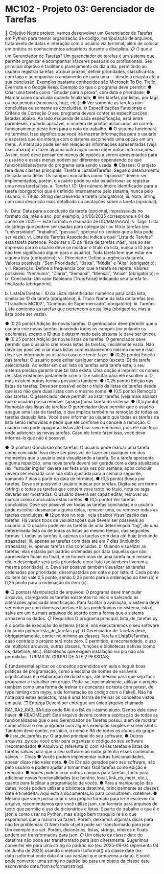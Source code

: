 # MC102 - Projeto 03: Gerenciador de Tarefas

📌 Objetivo
Neste projeto, vamos desenvolver um Gerenciador de Tarefas em Python para treinar
organização de código, manipulação de arquivos, tratamento de datas e interação com o
usuário via terminal, além de colocar em prática os conhecimentos adquiridos durante a
disciplina.
📋 O que é um Gerenciador de Tarefas?
Um gerenciador de tarefas é um sistema que permite organizar e acompanhar afazeres
pessoais ou profissionais. Seu principal objetivo é facilitar o planejamento do dia a dia,
permitindo ao usuário registrar tarefas, atribuir prazos, definir prioridades, classificá-las com
tags e acompanhar o andamento de cada uma — desde a criação até a sua conclusão.
Exemplos bastante conhecidos são Microsoft To Do, Trello, Evernote e o Google Keep.
Exemplo do que o programa deve permitir:
● Criar uma tarefa como “Estudar para a prova”, com data e prioridade;
● Marcar como concluída quando finalizada;
● Ver tarefas por listas, por tags ou por período (semanais, hoje, etc.);
● Ver somente as tarefas não concluídas ou somente as concluídas.
⚙️ Especificações Funcionais e Critério de Correção
O seu programa deverá conter as especificações listadas abaixo. Ao lado esquerdo de cada
especificação, está entre parênteses, quando aplicável, o número de pontos associados ao
correto funcionamento deste item para a nota do trabalho.
● O sistema funcionará no terminal. Isso significa que você irá mostrar informações
para o usuário e esperará que ele interaja com o sistema escolhendo uma opção em
um menu. A interação pode ser em relação às informações apresentadas (veja mais
abaixo) ou fazer alguma outra ação como obter outras informações. Assim, você
deve pensar em menus de opções a serem apresentados para o usuário e esses
menus podem ser diferentes dependendo de que funcionalidade/parte do programa
está sendo usada.
● Classes: O projeto terá duas classes principais: Tarefa e ListaDeTarefas. Segue o
detalhamento de cada uma delas. Os campos marcados como “opcional” devem ser
implementados, porém, o usuário pode ou não os adicionar ao registrar uma nova
tarefa/lista.
a. Tarefa
i. ID: Um número inteiro identificador para a tarefa (obrigatório) que é
definido internamente pelo sistema, nunca pelo usuário;
ii. Título: String descrevendo a tarefa (obrigatório);
iii. Nota: String com uma descrição mais detalhada ou anotações sobre
a tarefa (opcional);

iv. Data: Data para a conclusão da tarefa (opcional, impressa/lida no
formato dia, mês e ano, por exemplo, 04/06/2025 corresponde a 04
de Junho de 2025 — este formato é chamado de DD/MM/AAAA);
v. Tags: Lista de strings que podem ser usadas para categorizar ou
filtrar tarefas (ex: “universidade”, “trabalho”, “pessoal”, opcional no
sentido que a lista pode ser vazia);
vi. Lista de Tarefas Associada: indica a qual “Lista de Tarefas” esta
tarefa pertence. Pode ser o ID da “lista de tarefas mãe”, mas ao ser
impresso para o usuário deve se mostrar o título da lista, nunca o ID
(que não tem significado algum para o usuário). Toda tarefa tem que
estar em alguma lista (obrigatório);
vii. Prioridade: Define a urgência da tarefa. Valores possíveis: “Sem
Prioridade”, “Baixa”, “Média” e “Alta” (obrigatório);
viii. Repetição: Define a frequência com que a tarefa se repete. Valores
possíveis: “Nenhuma”, “Diária”, “Semanal”, “Mensal”, “Anual”
(obrigatório); e
ix. Concluída: Um valor Booleano (True/False) indicando se a tarefa foi
finalizada (obrigatório).

b. ListaDeTarefas
i. ID da Lista: Identificador numérico para cada lista, similar ao ID da
tarefa (obrigatório);
ii. Título: Nome da lista de tarefas (ex: “Trabalhos MC102”, “Compras
de Supermercado”, obrigatório);
iii. Tarefas: Lista contendo as tarefas que pertencem a esta lista
(obrigatório, mas a lista pode ser vazia).

● (0,25 ponto) Adição de novas tarefas: O gerenciador deve permitir que o usuário
crie novas tarefas, inserindo todos os campos (ou pulando os opcionais), exceto o ID
que é determinado pelo sistema (e deve ser único).
● (0,25 ponto) Adição de novas listas de tarefas: O gerenciador deve permitir que o
usuário crie novas listas de tarefas, inicialmente vazia. Não deve ser possível criar
duas listas com exatamente o mesmo nome e isso deve ser informado ao usuário
caso ele tente fazer.
● (0,25 ponto) Edição das tarefas: O usuário pode editar qualquer campo (exceto
ID) da tarefa selecionada. Ao editar em qual lista de tarefas esta tarefa está, o seu
sistema precisa garantir que tal lista exista. Uma opção é imprimir os nomes de listas
existentes juntamente com o ID e solicitar para ele escolher o ID, mas existem
outras formas possíveis também.
● (0,25 ponto) Edição das listas de tarefas: Deve ser possível editar o título da listas
de tarefas desde que isso não gere duas listas com o mesmo nome.
● (0,5 ponto) Remoção das tarefas: O gerenciador deve permitir ao listar tarefas
(veja mais abaixo) que o usuário possa remover (apagar) uma tarefa do sistema.
● (0,5 ponto) Remoção das listas de tarefas: O gerenciador deve permitir que o
usuário apague uma lista de tarefas, o que implica também na remoção de todas as
tarefas daquela lista. Você deve informar ao usuário que todas as tarefas da lista
serão removidas e pedir que ele confirme ou cancele a remoção. O usuário não
pode apagar as listas até ficar sem nenhuma, pois ele não teria onde adicionar as
novas tarefas. Caso ele tente fazer isso, você deve informá-lo que não é possível.

● (2 pontos) Conclusão das tarefas: O usuário pode marcar uma tarefa como
concluída. Isso deve ser possível de fazer em qualquer um dos momentos que o
usuário está visualizando a tarefa. Se a tarefa apresenta alguma repetição, uma
nova tarefa deverá ser gerada com a data atualizada (ex: “estudar inglês” deverá ser
feita uma vez por semana, após concluir, deverá ser recriada com sua data ajustada
para a semana seguinte, somando 7 dias a partir da data de término).
● (0,5 ponto) Busca por tarefas: Deve ser possível o usuário buscar por tarefas.
Digita-se um termo (string) e todas as tarefas que contém esse texto no título, nota
ou tags deverão ser mostradas. O usuário deverá ser capaz editar, remover ou
marcar como concluídas estas tarefas.
● (0,5 ponto) Ver tarefas concluídas: Deve ser possível ver todas as tarefas
concluídas e o usuário pode escolher desmarcar alguma delas, remover uma, ou
remover todas as tarefas concluídas.
● (2 pontos no total, veja abaixo) Visualização das tarefas: Há vários tipos de
visualizações que devem ser possíveis ao usuário:
a. O usuário pode ver as tarefas de uma determinada “tag”, de uma
determinada lista ou de todas as listas ao mesmo tempo, das seguintes
formas:
i. todas as tarefas
ii. apenas as tarefas com data até hoje (incluindo atrasadas),
iii. apenas as tarefas com data até em 7 dias (incluindo atrasadas),
iv. apenas tarefas não concluídas.
b. Quando visualizar as tarefas, elas estarão por padrão ordenadas por data
(aquelas que não apresentam ficam no final), e se houver mais de uma tarefa
num mesmo dia, o desempate será pela prioridade e por lista (se também
tiverem a mesma prioridade).
c. Deve ser possível também visualizar as tarefas ordenadas por prioridade,
desempatadas por data e por lista.
d. Cada ponto do item (a) vale 0,5 ponto, sendo 0,25 ponto para a ordenação
do item (b) e 0,25 ponto para a ordenação do item (c).

● (3 pontos) Manipulação de arquivos: O programa deve manipular arquivos,
carregando as tarefas existentes no início e salvando as alterações após cada
modificação. Para facilitar a avaliação, o sistema deve ser entregue com diversas
tarefas e listas predefinidas no sistema, isto é, salva em um ou mais arquivos de
acordo com a forma que o sistema armazena os dados.
📋 Requisitos
O programa principal, lista_de_tarefas.py, é o ponto de execução do sistema (isto é, nós
executaremos o seu software digitando python lista_de_tarefas.py). O Gerenciador de
Tarefas deve, obrigatoriamente, conter no mínimo as classes Tarefa e ListaDeTarefas,
caso contrário o projeto terá nota zero. É permitido, e recomendado, o uso de múltiplos
arquivos, outras classes, funções e bibliotecas nativas (como os, datetime, etc.). Bibliotecas
que exigem instalação via pip não são permitidas.
TURMA W: GRUPO DE ATÉ 2 PESSOAS;

É fundamental aplicar os conceitos aprendidos em aula e seguir boas práticas de
programação, como a escolha de nomes de variáveis significativas e a elaboração de
docstrings, até mesmo para que seja fácil programar e trabalhar em grupo.
Pode-se, opcionalmente, utilizar o projeto também como uma forma de treinar os conceitos
de teste com pytest, de type hinting com mypy, e de formatação de código com o flake8.
Não há nota para estes aspectos, mas é uma forma de treinar os conceitos vistos em aula.
🗂 Entrega
Deverá ser entregue um único arquivo chamado RA1_RA2_RA3_RA4.zip onde RAi é o RA
do i-ésimo aluno. Dentro dele deve haver:
● README.pdf: Este arquivo deverá conter a explicação de todas as funcionalidades
que o seu Gerenciador de Tarefas possui, além de mostrar como utilizar o seu
programa com alguns exemplos simples e screenshots. Também deve conter, no
início, o nome e RA de todos os alunos do grupo.
● lista_de_tarefas.py: O arquivo principal do seu software.
● Outros arquivos .py que você criar para organizar o código do seu software
(recomendado)
● Arquivo(s) referente(s) com várias tarefas e listas de tarefas salvas para que o seu
software ao rodar já tenha esses conteúdos salvos.
💡 Dicas
● Vocês podem implementar outras funcionalidades, apesar disso não valer nota.
● Os IDs são gerados pelo seu software, não pelo usuário e podem ajudar a tornar
mais fácil tarefas como edição e remoção.
● Vocês podem criar outros campos para tarefas, tanto para adicionar novas
funcionalidades (ex: horário, local, link_do_meet, etc.), quanto para facilitar a
programação de vocês.
● Para a manipulação das datas, vocês podem utilizar a biblioteca datetime,
principalmente as classes date e timedelta. Aqui está a documentação para
consultarem: datetime.
● Mesmo que você possa criar o seu próprio formato para ler e escrever no arquivo,
recomendamos que você utilize json, um formato para arquivos de texto que permite
o uso de dicionários e listas. É parte do trabalho o que é o json e como usar no
Python, mas é algo bem tranquilo (e é o que esperamos que a maioria vá fazer).
Porém, deixamos algumas dicas para não ter problemas:
○ Nem todo objeto pode ser transformado para json. Um exemplo é o set.
Porém, dicionários, listas, strings, inteiros e floats podem ser transformados
para json.
○ Um objeto da classe date do datetime não pode ser transformado para json
diretamente. Sugerimos converter ele para uma string no padrão iso (ex:
2025-06-04 representa 04 de Junho de 2025) usando o método isoformat()
da classe date (ex: data.isoformat onde data é a sua variável que armazena
a data). E você pode converter uma string no padrão iso para um objeto da
classe date escrevendo date.fromisoformat(string).

